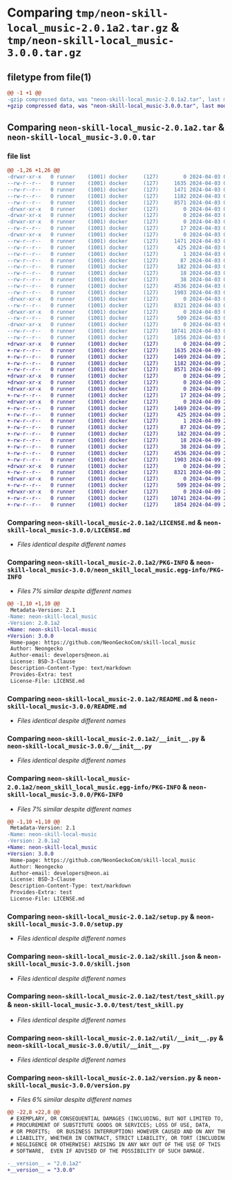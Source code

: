 # Comparing `tmp/neon-skill-local_music-2.0.1a2.tar.gz` & `tmp/neon-skill-local_music-3.0.0.tar.gz`

## filetype from file(1)

```diff
@@ -1 +1 @@
-gzip compressed data, was "neon-skill-local_music-2.0.1a2.tar", last modified: Wed Apr  3 00:02:13 2024, max compression
+gzip compressed data, was "neon-skill-local_music-3.0.0.tar", last modified: Tue Apr  9 23:12:37 2024, max compression
```

## Comparing `neon-skill-local_music-2.0.1a2.tar` & `neon-skill-local_music-3.0.0.tar`

### file list

```diff
@@ -1,26 +1,26 @@
-drwxr-xr-x   0 runner    (1001) docker     (127)        0 2024-04-03 00:02:13.960772 neon-skill-local_music-2.0.1a2/
--rw-r--r--   0 runner    (1001) docker     (127)     1635 2024-04-03 00:02:09.000000 neon-skill-local_music-2.0.1a2/LICENSE.md
--rw-r--r--   0 runner    (1001) docker     (127)     1471 2024-04-03 00:02:13.960772 neon-skill-local_music-2.0.1a2/PKG-INFO
--rw-r--r--   0 runner    (1001) docker     (127)     1182 2024-04-03 00:02:09.000000 neon-skill-local_music-2.0.1a2/README.md
--rw-r--r--   0 runner    (1001) docker     (127)     8571 2024-04-03 00:02:09.000000 neon-skill-local_music-2.0.1a2/__init__.py
-drwxr-xr-x   0 runner    (1001) docker     (127)        0 2024-04-03 00:02:13.956771 neon-skill-local_music-2.0.1a2/locale/
-drwxr-xr-x   0 runner    (1001) docker     (127)        0 2024-04-03 00:02:13.956771 neon-skill-local_music-2.0.1a2/locale/en-us/
-drwxr-xr-x   0 runner    (1001) docker     (127)        0 2024-04-03 00:02:13.956771 neon-skill-local_music-2.0.1a2/locale/en-us/vocab/
--rw-r--r--   0 runner    (1001) docker     (127)       17 2024-04-03 00:02:09.000000 neon-skill-local_music-2.0.1a2/locale/en-us/vocab/local.voc
-drwxr-xr-x   0 runner    (1001) docker     (127)        0 2024-04-03 00:02:13.956771 neon-skill-local_music-2.0.1a2/neon_skill_local_music.egg-info/
--rw-r--r--   0 runner    (1001) docker     (127)     1471 2024-04-03 00:02:13.000000 neon-skill-local_music-2.0.1a2/neon_skill_local_music.egg-info/PKG-INFO
--rw-r--r--   0 runner    (1001) docker     (127)      425 2024-04-03 00:02:13.000000 neon-skill-local_music-2.0.1a2/neon_skill_local_music.egg-info/SOURCES.txt
--rw-r--r--   0 runner    (1001) docker     (127)        1 2024-04-03 00:02:13.000000 neon-skill-local_music-2.0.1a2/neon_skill_local_music.egg-info/dependency_links.txt
--rw-r--r--   0 runner    (1001) docker     (127)       87 2024-04-03 00:02:13.000000 neon-skill-local_music-2.0.1a2/neon_skill_local_music.egg-info/entry_points.txt
--rw-r--r--   0 runner    (1001) docker     (127)      182 2024-04-03 00:02:13.000000 neon-skill-local_music-2.0.1a2/neon_skill_local_music.egg-info/requires.txt
--rw-r--r--   0 runner    (1001) docker     (127)       18 2024-04-03 00:02:13.000000 neon-skill-local_music-2.0.1a2/neon_skill_local_music.egg-info/top_level.txt
--rw-r--r--   0 runner    (1001) docker     (127)       38 2024-04-03 00:02:13.960772 neon-skill-local_music-2.0.1a2/setup.cfg
--rw-r--r--   0 runner    (1001) docker     (127)     4536 2024-04-03 00:02:09.000000 neon-skill-local_music-2.0.1a2/setup.py
--rw-r--r--   0 runner    (1001) docker     (127)     1903 2024-04-03 00:02:09.000000 neon-skill-local_music-2.0.1a2/skill.json
-drwxr-xr-x   0 runner    (1001) docker     (127)        0 2024-04-03 00:02:13.956771 neon-skill-local_music-2.0.1a2/test/
--rw-r--r--   0 runner    (1001) docker     (127)     8321 2024-04-03 00:02:10.000000 neon-skill-local_music-2.0.1a2/test/test_skill.py
-drwxr-xr-x   0 runner    (1001) docker     (127)        0 2024-04-03 00:02:13.956771 neon-skill-local_music-2.0.1a2/ui/
--rw-r--r--   0 runner    (1001) docker     (127)      509 2024-04-03 00:02:10.000000 neon-skill-local_music-2.0.1a2/ui/music-solid.svg
-drwxr-xr-x   0 runner    (1001) docker     (127)        0 2024-04-03 00:02:13.956771 neon-skill-local_music-2.0.1a2/util/
--rw-r--r--   0 runner    (1001) docker     (127)    10741 2024-04-03 00:02:10.000000 neon-skill-local_music-2.0.1a2/util/__init__.py
--rw-r--r--   0 runner    (1001) docker     (127)     1856 2024-04-03 00:02:10.000000 neon-skill-local_music-2.0.1a2/version.py
+drwxr-xr-x   0 runner    (1001) docker     (127)        0 2024-04-09 23:12:37.231141 neon-skill-local_music-3.0.0/
+-rw-r--r--   0 runner    (1001) docker     (127)     1635 2024-04-09 23:12:31.000000 neon-skill-local_music-3.0.0/LICENSE.md
+-rw-r--r--   0 runner    (1001) docker     (127)     1469 2024-04-09 23:12:37.231141 neon-skill-local_music-3.0.0/PKG-INFO
+-rw-r--r--   0 runner    (1001) docker     (127)     1182 2024-04-09 23:12:31.000000 neon-skill-local_music-3.0.0/README.md
+-rw-r--r--   0 runner    (1001) docker     (127)     8571 2024-04-09 23:12:31.000000 neon-skill-local_music-3.0.0/__init__.py
+drwxr-xr-x   0 runner    (1001) docker     (127)        0 2024-04-09 23:12:37.227141 neon-skill-local_music-3.0.0/locale/
+drwxr-xr-x   0 runner    (1001) docker     (127)        0 2024-04-09 23:12:37.227141 neon-skill-local_music-3.0.0/locale/en-us/
+drwxr-xr-x   0 runner    (1001) docker     (127)        0 2024-04-09 23:12:37.231141 neon-skill-local_music-3.0.0/locale/en-us/vocab/
+-rw-r--r--   0 runner    (1001) docker     (127)       17 2024-04-09 23:12:31.000000 neon-skill-local_music-3.0.0/locale/en-us/vocab/local.voc
+drwxr-xr-x   0 runner    (1001) docker     (127)        0 2024-04-09 23:12:37.231141 neon-skill-local_music-3.0.0/neon_skill_local_music.egg-info/
+-rw-r--r--   0 runner    (1001) docker     (127)     1469 2024-04-09 23:12:37.000000 neon-skill-local_music-3.0.0/neon_skill_local_music.egg-info/PKG-INFO
+-rw-r--r--   0 runner    (1001) docker     (127)      425 2024-04-09 23:12:37.000000 neon-skill-local_music-3.0.0/neon_skill_local_music.egg-info/SOURCES.txt
+-rw-r--r--   0 runner    (1001) docker     (127)        1 2024-04-09 23:12:37.000000 neon-skill-local_music-3.0.0/neon_skill_local_music.egg-info/dependency_links.txt
+-rw-r--r--   0 runner    (1001) docker     (127)       87 2024-04-09 23:12:37.000000 neon-skill-local_music-3.0.0/neon_skill_local_music.egg-info/entry_points.txt
+-rw-r--r--   0 runner    (1001) docker     (127)      182 2024-04-09 23:12:37.000000 neon-skill-local_music-3.0.0/neon_skill_local_music.egg-info/requires.txt
+-rw-r--r--   0 runner    (1001) docker     (127)       18 2024-04-09 23:12:37.000000 neon-skill-local_music-3.0.0/neon_skill_local_music.egg-info/top_level.txt
+-rw-r--r--   0 runner    (1001) docker     (127)       38 2024-04-09 23:12:37.231141 neon-skill-local_music-3.0.0/setup.cfg
+-rw-r--r--   0 runner    (1001) docker     (127)     4536 2024-04-09 23:12:31.000000 neon-skill-local_music-3.0.0/setup.py
+-rw-r--r--   0 runner    (1001) docker     (127)     1903 2024-04-09 23:12:31.000000 neon-skill-local_music-3.0.0/skill.json
+drwxr-xr-x   0 runner    (1001) docker     (127)        0 2024-04-09 23:12:37.231141 neon-skill-local_music-3.0.0/test/
+-rw-r--r--   0 runner    (1001) docker     (127)     8321 2024-04-09 23:12:32.000000 neon-skill-local_music-3.0.0/test/test_skill.py
+drwxr-xr-x   0 runner    (1001) docker     (127)        0 2024-04-09 23:12:37.231141 neon-skill-local_music-3.0.0/ui/
+-rw-r--r--   0 runner    (1001) docker     (127)      509 2024-04-09 23:12:32.000000 neon-skill-local_music-3.0.0/ui/music-solid.svg
+drwxr-xr-x   0 runner    (1001) docker     (127)        0 2024-04-09 23:12:37.231141 neon-skill-local_music-3.0.0/util/
+-rw-r--r--   0 runner    (1001) docker     (127)    10741 2024-04-09 23:12:32.000000 neon-skill-local_music-3.0.0/util/__init__.py
+-rw-r--r--   0 runner    (1001) docker     (127)     1854 2024-04-09 23:12:32.000000 neon-skill-local_music-3.0.0/version.py
```

### Comparing `neon-skill-local_music-2.0.1a2/LICENSE.md` & `neon-skill-local_music-3.0.0/LICENSE.md`

 * *Files identical despite different names*

### Comparing `neon-skill-local_music-2.0.1a2/PKG-INFO` & `neon-skill-local_music-3.0.0/neon_skill_local_music.egg-info/PKG-INFO`

 * *Files 7% similar despite different names*

```diff
@@ -1,10 +1,10 @@
 Metadata-Version: 2.1
-Name: neon-skill-local_music
-Version: 2.0.1a2
+Name: neon-skill-local-music
+Version: 3.0.0
 Home-page: https://github.com/NeonGeckoCom/skill-local_music
 Author: Neongecko
 Author-email: developers@neon.ai
 License: BSD-3-Clause
 Description-Content-Type: text/markdown
 Provides-Extra: test
 License-File: LICENSE.md
```

### Comparing `neon-skill-local_music-2.0.1a2/README.md` & `neon-skill-local_music-3.0.0/README.md`

 * *Files identical despite different names*

### Comparing `neon-skill-local_music-2.0.1a2/__init__.py` & `neon-skill-local_music-3.0.0/__init__.py`

 * *Files identical despite different names*

### Comparing `neon-skill-local_music-2.0.1a2/neon_skill_local_music.egg-info/PKG-INFO` & `neon-skill-local_music-3.0.0/PKG-INFO`

 * *Files 7% similar despite different names*

```diff
@@ -1,10 +1,10 @@
 Metadata-Version: 2.1
-Name: neon-skill-local-music
-Version: 2.0.1a2
+Name: neon-skill-local_music
+Version: 3.0.0
 Home-page: https://github.com/NeonGeckoCom/skill-local_music
 Author: Neongecko
 Author-email: developers@neon.ai
 License: BSD-3-Clause
 Description-Content-Type: text/markdown
 Provides-Extra: test
 License-File: LICENSE.md
```

### Comparing `neon-skill-local_music-2.0.1a2/setup.py` & `neon-skill-local_music-3.0.0/setup.py`

 * *Files identical despite different names*

### Comparing `neon-skill-local_music-2.0.1a2/skill.json` & `neon-skill-local_music-3.0.0/skill.json`

 * *Files identical despite different names*

### Comparing `neon-skill-local_music-2.0.1a2/test/test_skill.py` & `neon-skill-local_music-3.0.0/test/test_skill.py`

 * *Files identical despite different names*

### Comparing `neon-skill-local_music-2.0.1a2/util/__init__.py` & `neon-skill-local_music-3.0.0/util/__init__.py`

 * *Files identical despite different names*

### Comparing `neon-skill-local_music-2.0.1a2/version.py` & `neon-skill-local_music-3.0.0/version.py`

 * *Files 6% similar despite different names*

```diff
@@ -22,8 +22,8 @@
 # EXEMPLARY, OR CONSEQUENTIAL DAMAGES (INCLUDING, BUT NOT LIMITED TO,
 # PROCUREMENT OF SUBSTITUTE GOODS OR SERVICES; LOSS OF USE, DATA,
 # OR PROFITS;  OR BUSINESS INTERRUPTION) HOWEVER CAUSED AND ON ANY THEORY OF
 # LIABILITY, WHETHER IN CONTRACT, STRICT LIABILITY, OR TORT (INCLUDING
 # NEGLIGENCE OR OTHERWISE) ARISING IN ANY WAY OUT OF THE USE OF THIS
 # SOFTWARE,  EVEN IF ADVISED OF THE POSSIBILITY OF SUCH DAMAGE.
 
-__version__ = "2.0.1a2"
+__version__ = "3.0.0"
```

